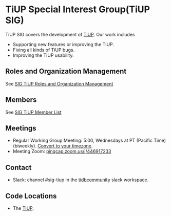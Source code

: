 # TiUP Special Interest Group(TiUP SIG)

TiUP SIG covers the development of [TiUP](https://github.com/pingcap-incubator/tiup). Our work includes
* Supporting new features or improving the TiUP.
* Fixing all kinds of TiUP bugs.
* Improving the TiUP usability.

## Roles and Organization Management

See [SIG TiUP Roles and Organization Management](./roles-and-organization-management.md)

## Members

See [SIG TiUP Member List](https://pingcap.com/developer/sig/tiup)

## Meetings

* Regular Working Group Meeting: 5:00, Wednesdays at PT (Pacific Time) (biweekly). [Convert to your timezone](http://www.thetimezoneconverter.com/?t=5:00&tz=PT%20%28Pacific%20Time%29).
* Meeting Zoom: [pingcap.zoom.us/j/446917233](https://pingcap.zoom.us/j/446917233)

## Contact

* Slack: channel #sig-tiup in the [tidbcommunity](https://pingcap.com/tidbslack) slack workspace.

## Code Locations

* The [TiUP](https://github.com/pingcap-incubator/tiup).
